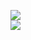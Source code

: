 [![](https://img.shields.io/badge/Made%20With-Github%20Spray-lightgrey.svg?style=for-the-badge&logo=github)](https://github.com/Annihil/github-spray#10527)  
[![](https://i.imgur.com/2DrTn0Z.gif)](https://github.com/Annihil/github-spray)